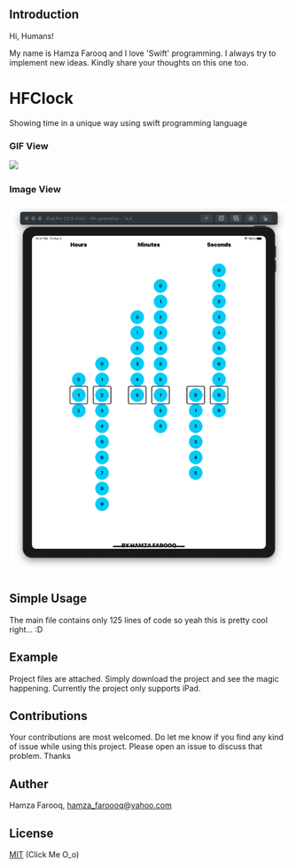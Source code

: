 ## Introduction

Hi, Humans!

My name is Hamza Farooq and I love 'Swift' programming. I always try to implement new ideas. Kindly share your thoughts on this one too.

# HFClock

Showing time in a unique way using swift programming language

### GIF View

![](Media/NewClock.gif)

### Image View

![](Media/SS.png)

## Simple Usage

The main file contains only 125 lines of code so yeah this is pretty cool right... :D

## Example

Project files are attached. Simply download the project and see the magic happening. Currently the project only supports iPad.

## Contributions

Your contributions are most welcomed. Do let me know if you find any kind of issue while using this project. Please open an issue to discuss that problem. Thanks

## Auther

Hamza Farooq, hamza_faroooq@yahoo.com

## License

[MIT](https://github.com/hamza-faroooq/HFClock/blob/main/LICENSE) (Click Me O_o)
